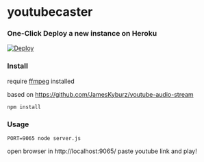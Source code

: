 # youtubecaster


### One-Click Deploy a new instance on Heroku
[![Deploy](https://www.herokucdn.com/deploy/button.png)](https://heroku.com/deploy?template=https://github.com/stefanocudini/youtubecaster//tree/master)

### Install

require [ffmpeg](https://ffmpeg.org/) installed

based on https://github.com/JamesKyburz/youtube-audio-stream


```
npm install
```

### Usage

```
PORT=9065 node server.js
```
open browser in http://localhost:9065/ paste youtube link and play!

